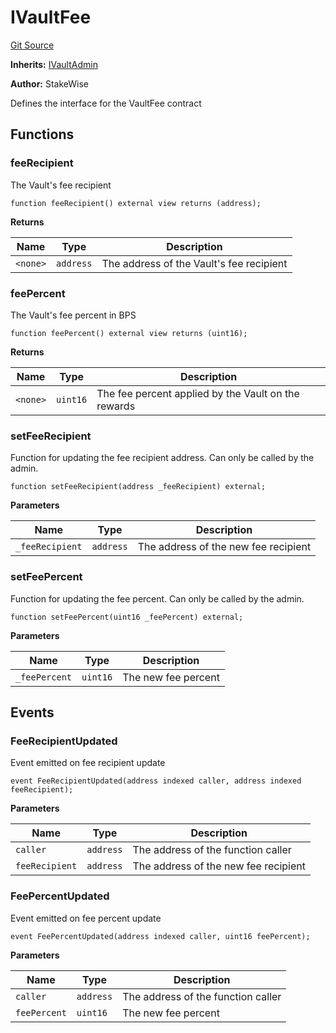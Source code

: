 # IVaultFee
[Git Source](https://github.com/stakewise/v3-core/blob/c4059a64871829ca60ea58f054baf8eb13d3572a/contracts/interfaces/IVaultFee.sol)

**Inherits:**
[IVaultAdmin](/contracts/interfaces/IVaultAdmin.sol/interface.IVaultAdmin.md)

**Author:**
StakeWise

Defines the interface for the VaultFee contract


## Functions
### feeRecipient

The Vault's fee recipient


```solidity
function feeRecipient() external view returns (address);
```
**Returns**

|Name|Type|Description|
|----|----|-----------|
|`<none>`|`address`|The address of the Vault's fee recipient|


### feePercent

The Vault's fee percent in BPS


```solidity
function feePercent() external view returns (uint16);
```
**Returns**

|Name|Type|Description|
|----|----|-----------|
|`<none>`|`uint16`|The fee percent applied by the Vault on the rewards|


### setFeeRecipient

Function for updating the fee recipient address. Can only be called by the admin.


```solidity
function setFeeRecipient(address _feeRecipient) external;
```
**Parameters**

|Name|Type|Description|
|----|----|-----------|
|`_feeRecipient`|`address`|The address of the new fee recipient|


### setFeePercent

Function for updating the fee percent. Can only be called by the admin.


```solidity
function setFeePercent(uint16 _feePercent) external;
```
**Parameters**

|Name|Type|Description|
|----|----|-----------|
|`_feePercent`|`uint16`|The new fee percent|


## Events
### FeeRecipientUpdated
Event emitted on fee recipient update


```solidity
event FeeRecipientUpdated(address indexed caller, address indexed feeRecipient);
```

**Parameters**

|Name|Type|Description|
|----|----|-----------|
|`caller`|`address`|The address of the function caller|
|`feeRecipient`|`address`|The address of the new fee recipient|

### FeePercentUpdated
Event emitted on fee percent update


```solidity
event FeePercentUpdated(address indexed caller, uint16 feePercent);
```

**Parameters**

|Name|Type|Description|
|----|----|-----------|
|`caller`|`address`|The address of the function caller|
|`feePercent`|`uint16`|The new fee percent|

